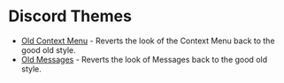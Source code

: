 # Discord Themes

* [Old Context Menu](https://raw.githubusercontent.com/Trixlight/Various-Tweaks/master/Discord/Themes/OldContextMenu/OldContextMenu.theme.css) - Reverts the look of the Context Menu back to the good old style.
* [Old Messages](https://github.com/Trixlight/Various-Tweaks/tree/master/Discord/Themes/OldMessages) - Reverts the look of Messages back to the good old style.
